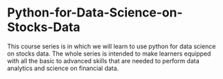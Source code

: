 # Python-for-Data-Science-on-Stocks-Data
This course series is in which we will learn to use python for data science on stocks data. The whole series is intended to make learners equipped with all the basic to advanced skills that are needed to perform data analytics and science on financial data.
